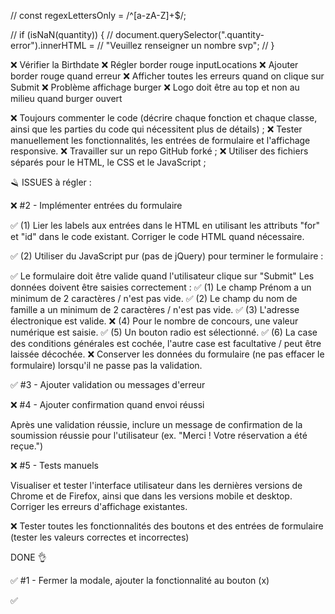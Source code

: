   // const regexLettersOnly = /^[a-zA-Z]+$/;
  
  // if (isNaN(quantity)) {
  //   document.querySelector(".quantity-error").innerHTML =
  //     "Veuillez renseigner un nombre svp";
  // } 
  
❌ Vérifier la Birthdate
❌ Régler border rouge inputLocations
❌ Ajouter border rouge quand erreur
❌ Afficher toutes les erreurs quand on clique sur Submit
❌ Problème affichage burger
❌ Logo doit être au top et non au milieu quand burger ouvert

❌ Toujours commenter le code (décrire chaque fonction et chaque classe, ainsi que les parties du code qui nécessitent plus de détails) ;
❌ Tester manuellement les fonctionnalités, les entrées de formulaire et l'affichage responsive.
❌ Travailler sur un repo GitHub forké ;
❌ Utiliser des fichiers séparés pour le HTML, le CSS et le JavaScript ;

🪒 ISSUES à régler :

❌ #2 - Implémenter entrées du formulaire

✅  (1) Lier les labels aux entrées dans le HTML en utilisant les attributs "for" et "id" dans le code existant. Corriger le code HTML quand nécessaire.

✅   (2) Utiliser du JavaScript pur (pas de jQuery) pour terminer le formulaire :

✅  Le formulaire doit être valide quand l'utilisateur clique sur "Submit"
Les données doivent être saisies correctement :
✅ (1) Le champ Prénom a un minimum de 2 caractères / n'est pas vide.
✅ (2) Le champ du nom de famille a un minimum de 2 caractères / n'est pas vide.
✅ (3) L'adresse électronique est valide.
❌ (4) Pour le nombre de concours, une valeur numérique est saisie.
✅ (5) Un bouton radio est sélectionné.
✅ (6) La case des conditions générales est cochée, l'autre case est facultative / peut être laissée décochée.
❌ Conserver les données du formulaire (ne pas effacer le formulaire) lorsqu'il ne passe pas la validation.


✅ #3 - Ajouter validation ou messages d'erreur


❌ #4 - Ajouter confirmation quand envoi réussi

Après une validation réussie, inclure un message de confirmation de la soumission réussie pour l'utilisateur (ex. "Merci ! Votre réservation a été reçue.")


❌ #5 - Tests manuels 

Visualiser et tester l'interface utilisateur dans les dernières versions de Chrome et de Firefox, ainsi que dans les versions mobile et desktop. Corriger les erreurs d'affichage existantes.


❌ Tester toutes les fonctionnalités des boutons et des entrées de formulaire (tester les valeurs correctes et incorrectes)


DONE 👌

✅ #1 - Fermer la modale, ajouter la fonctionnalité au bouton (x)

✅